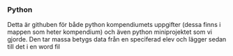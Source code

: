 ### Python

Detta är githuben för både python kompendiumets uppgifter (dessa finns i mappen som heter kompendium)
och även python miniprojektet som vi gjorde. Den tar massa betygs data från en speciferad elev
och lägger sedan till det i en word fil
